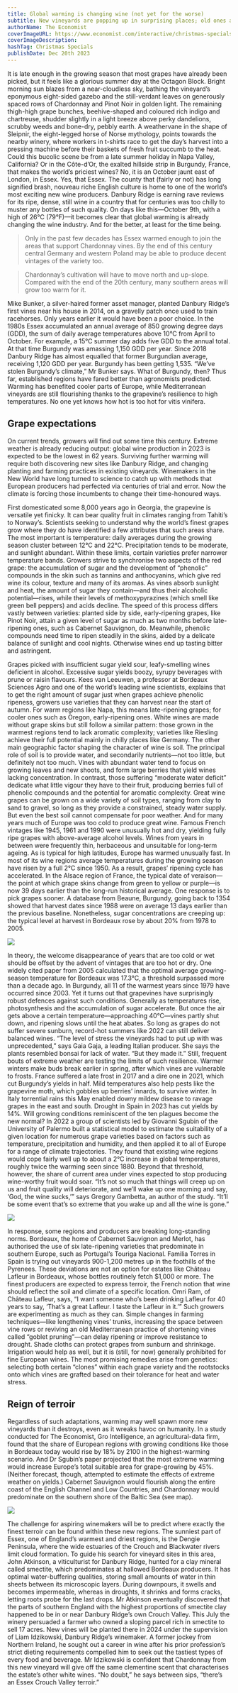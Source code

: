 ```yaml
---
title: Global warming is changing wine (not yet for the worse)
subtitle: New vineyards are popping up in surprising places; old ones are enduring
authorName: The Economist
coverImageURL: https://www.economist.com/interactive/christmas-specials/2023/12/20/global-warming-is-changing-wine/_app/immutable/assets/wine2-Artboard_1_copy_4.b05b9dd2.png
coverImageDescription:  
hashTag: Christmas Specials
publishDate: Dec 20th 2023
---
```


It is late enough in the growing season that most grapes have already been picked, but it feels like a glorious summer day at the Octagon Block. Bright morning sun blazes from a near-cloudless sky, bathing the vineyard’s eponymous eight-sided gazebo and the still-verdant leaves on generously spaced rows of Chardonnay and Pinot Noir in golden light. The remaining thigh-high grape bunches, beehive-shaped and coloured rich indigo and chartreuse, shudder slightly in a light breeze above perky dandelions, scrubby weeds and bone-dry, pebbly earth. A weathervane in the shape of Sleipnir, the eight-legged horse of Norse mythology, points towards the nearby winery, where workers in t-shirts race to get the day’s harvest into a pressing machine before their baskets of fresh fruit succumb to the heat.
Could this bucolic scene be from a late summer holiday in Napa Valley, California? Or in the Côte-d’Or, the exalted hillside strip in Burgundy, France, that makes the world’s priciest wines? No, it is an October jaunt east of London, in Essex. Yes, that Essex. The county that (fairly or not) has long signified brash, nouveau riche English culture is home to one of the world’s most exciting new wine producers. Danbury Ridge is earning rave reviews for its ripe, dense, still wine in a country that for centuries was too chilly to muster any bottles of such quality. On days like this—October 9th, with a high of 26°C (79°F)—it becomes clear that global warming is already changing the wine industry. And for the better, at least for the time being.

> Only in the past few decades has Essex warmed enough to join the areas that support Chardonnay vines.
By the end of this century central Germany and western Poland may be able to produce decent vintages of the variety too.

> Chardonnay’s cultivation will have to move north and up-slope. Compared with the end of the 20th century, many southern areas will grow too warm for it.

Mike Bunker, a silver-haired former asset manager, planted Danbury Ridge’s first vines near his house in 2014, on a gravelly patch once used to train racehorses. Only years earlier it would have been a poor choice. In the 1980s Essex accumulated an annual average of 850 growing degree days (GDD), the sum of daily average temperatures above 10°C from April to October. For example, a 15°C summer day adds five GDD to the annual total. At that time Burgundy was amassing 1,150 GDD per year. Since 2018 Danbury Ridge has almost equalled that former Burgundian average, receiving 1,120 GDD per year. Burgundy has been getting 1,535. “We’ve stolen Burgundy’s climate,” Mr Bunker says.
What of Burgundy, then? Thus far, established regions have fared better than agronomists predicted. Warming has benefited cooler parts of Europe, while Mediterranean vineyards are still flourishing thanks to the grapevine’s resilience to high temperatures. No one yet knows how hot is too hot for vitis vinifera.

## Grape expectations
On current trends, growers will find out some time this century. Extreme weather is already reducing output: global wine production in 2023 is expected to be the lowest in 62 years. Surviving further warming will require both discovering new sites like Danbury Ridge, and changing planting and farming practices in existing vineyards. Winemakers in the New World have long turned to science to catch up with methods that European producers had perfected via centuries of trial and error. Now the climate is forcing those incumbents to change their time-honoured ways.

First domesticated some 8,000 years ago in Georgia, the grapevine is versatile yet finicky. It can bear quality fruit in climates ranging from Tahiti’s to Norway’s. Scientists seeking to understand why the world’s finest grapes grow where they do have identified a few attributes that such areas share. The most important is temperature: daily averages during the growing season cluster between 12°C and 22°C. Precipitation tends to be moderate, and sunlight abundant.
Within these limits, certain varieties prefer narrower temperature bands. Growers strive to synchronise two aspects of the red grape: the accumulation of sugar and the development of “phenolic” compounds in the skin such as tannins and anthocyanins, which give red wine its colour, texture and many of its aromas. As vines absorb sunlight and heat, the amount of sugar they contain—and thus their alcoholic potential—rises, while their levels of methoxypyrazines (which smell like green bell peppers) and acids decline. The speed of this process differs vastly between varieties: planted side by side, early-ripening grapes, like Pinot Noir, attain a given level of sugar as much as two months before late-ripening ones, such as Cabernet Sauvignon, do. Meanwhile, phenolic compounds need time to ripen steadily in the skins, aided by a delicate balance of sunlight and cool nights. Otherwise wines end up tasting bitter and astringent.

Grapes picked with insufficient sugar yield sour, leafy-smelling wines deficient in alcohol. Excessive sugar yields boozy, syrupy beverages with prune or raisin flavours. Kees van Leeuwen, a professor at Bordeaux Sciences Agro and one of the world’s leading wine scientists, explains that to get the right amount of sugar just when grapes achieve phenolic ripeness, growers use varieties that they can harvest near the start of autumn. For warm regions like Napa, this means late-ripening grapes; for cooler ones such as Oregon, early-ripening ones. White wines are made without grape skins but still follow a similar pattern: those grown in the warmest regions tend to lack aromatic complexity; varieties like Riesling achieve their full potential mainly in chilly places like Germany.
The other main geographic factor shaping the character of wine is soil. The principal role of soil is to provide water, and secondarily nutrients—not too little, but definitely not too much. Vines with abundant water tend to focus on growing leaves and new shoots, and form large berries that yield wines lacking concentration. In contrast, those suffering “moderate water deficit” dedicate what little vigour they have to their fruit, producing berries full of phenolic compounds and the potential for aromatic complexity. Great wine grapes can be grown on a wide variety of soil types, ranging from clay to sand to gravel, so long as they provide a constrained, steady water supply.
But even the best soil cannot compensate for poor weather. And for many years much of Europe was too cold to produce great wine. Famous French vintages like 1945, 1961 and 1990 were unusually hot and dry, yielding fully ripe grapes with above-average alcohol levels. Wines from years in between were frequently thin, herbaceous and unsuitable for long-term ageing.
As is typical for high latitudes, Europe has warmed unusually fast. In most of its wine regions average temperatures during the growing season have risen by a full 2°C since 1950. As a result, grapes’ ripening cycle has accelerated. In the Alsace region of France, the typical date of veraison—the point at which grape skins change from green to yellow or purple—is now 39 days earlier than the long-run historical average. One response is to pick grapes sooner. A database from Beaune, Burgundy, going back to 1354 showed that harvest dates since 1988 were on average 13 days earlier than the previous baseline. Nonetheless, sugar concentrations are creeping up: the typical level at harvest in Bordeaux rose by about 20% from 1978 to 2005.

![](https://www.economist.com/interactive/christmas-specials/2023/12/20/global-warming-is-changing-wine/_app/immutable/assets/wine1-Artboard_1_copy_4.4ba45b2f.png)

In theory, the welcome disappearance of years that are too cold or wet should be offset by the advent of vintages that are too hot or dry. One widely cited paper from 2005 calculated that the optimal average growing-season temperature for Bordeaux was 17.3°C, a threshold surpassed more than a decade ago. In Burgundy, all 11 of the warmest years since 1979 have occurred since 2003. Yet it turns out that grapevines have surprisingly robust defences against such conditions.
Generally as temperatures rise, photosynthesis and the accumulation of sugar accelerate. But once the air gets above a certain temperature—approaching 40°C—vines partly shut down, and ripening slows until the heat abates. So long as grapes do not suffer severe sunburn, record-hot summers like 2022 can still deliver balanced wines. “The level of stress the vineyards had to put up with was unprecedented,” says Gaia Gaja, a leading Italian producer. She says the plants resembled bonsai for lack of water. “But they made it.”
Still, frequent bouts of extreme weather are testing the limits of such resilience. Warmer winters make buds break earlier in spring, after which vines are vulnerable to frosts. France suffered a late frost in 2017 and a dire one in 2021, which cut Burgundy’s yields in half. Mild temperatures also help pests like the grapevine moth, which gobbles up berries’ innards, to survive winter. In Italy torrential rains this May enabled downy mildew disease to ravage grapes in the east and south. Drought in Spain in 2023 has cut yields by 14%.
Will growing conditions reminiscent of the ten plagues become the new normal? In 2022 a group of scientists led by Giovanni Sgubin of the University of Palermo built a statistical model to estimate the suitability of a given location for numerous grape varieties based on factors such as temperature, precipitation and humidity, and then applied it to all of Europe for a range of climate trajectories. They found that existing wine regions would cope fairly well up to about a 2°C increase in global temperatures, roughly twice the warming seen since 1880. Beyond that threshold, however, the share of current area under vines expected to stop producing wine-worthy fruit would soar. “It’s not so much that things will creep up on us and fruit quality will deteriorate, and we’ll wake up one morning and say, ‘God, the wine sucks,’” says Gregory Gambetta, an author of the study. “It’ll be some event that’s so extreme that you wake up and all the wine is gone.”

![](https://www.economist.com/interactive/christmas-specials/2023/12/20/global-warming-is-changing-wine/_app/immutable/assets/wine2-Artboard_1_copy_4.b05b9dd2.png)

In response, some regions and producers are breaking long-standing norms. Bordeaux, the home of Cabernet Sauvignon and Merlot, has authorised the use of six late-ripening varieties that predominate in southern Europe, such as Portugal’s Touriga Nacional. Familia Torres in Spain is trying out vineyards 900-1,200 metres up in the foothills of the Pyrenees.
These deviations are not an option for estates like Château Lafleur in Bordeaux, whose bottles routinely fetch $1,000 or more. The finest producers are expected to express terroir, the French notion that wine should reflect the soil and climate of a specific location. Omri Ram, of Château Lafleur, says, “I want someone who’s been drinking Lafleur for 40 years to say, ‘That’s a great Lafleur. I taste the Lafleur in it.’”
Such growers are experimenting as much as they can. Simple changes in farming techniques—like lengthening vines’ trunks, increasing the space between vine rows or reviving an old Mediterranean practice of shortening vines called “goblet pruning”—can delay ripening or improve resistance to drought. Shade cloths can protect grapes from sunburn and shrinkage. Irrigation would help as well, but it is (still, for now) generally prohibited for fine European wines. The most promising remedies arise from genetics: selecting both certain “clones” within each grape variety and the rootstocks onto which vines are grafted based on their tolerance for heat and water stress.

## Reign of terroir
Regardless of such adaptations, warming may well spawn more new vineyards than it destroys, even as it wreaks havoc on humanity. In a study conducted for The Economist, Gro Intelligence, an agricultural-data firm, found that the share of European regions with growing conditions like those in Bordeaux today would rise by 18% by 2100 in the highest-warming scenario. And Dr Sgubin’s paper projected that the most extreme warming would increase Europe’s total suitable area for grape-growing by 45%. (Neither forecast, though, attempted to estimate the effects of extreme weather on yields.) Cabernet Sauvignon would flourish along the entire coast of the English Channel and Low Countries, and Chardonnay would predominate on the southern shore of the Baltic Sea (see map).

![](https://www.economist.com/interactive/christmas-specials/2023/12/20/global-warming-is-changing-wine/_app/immutable/assets/GrowingSeason-Artboard_1_copy_2.ab006aea.png)

The challenge for aspiring winemakers will be to predict where exactly the finest terroir can be found within these new regions. The sunniest part of Essex, one of England’s warmest and driest regions, is the Dengie Peninsula, where the wide estuaries of the Crouch and Blackwater rivers limit cloud formation. To guide his search for vineyard sites in this area, John Atkinson, a viticulturist for Danbury Ridge, hunted for a clay mineral called smectite, which predominates at hallowed Bordeaux producers. It has optimal water-buffering qualities, storing small amounts of water in thin sheets between its microscopic layers. During downpours, it swells and becomes impermeable, whereas in droughts, it shrinks and forms cracks, letting roots probe for the last drops.
Mr Atkinson eventually discovered that the parts of southern England with the highest proportions of smectite clay happened to be in or near Danbury Rid­ge’s own Crouch Valley. This July the winery persuaded a farmer who owned a sloping parcel rich in smectite to sell 17 acres. New vines will be planted there in 2024 under the supervision of Liam Idzikowski, Danbury Ridge’s winemaker. A former jockey from Northern Ireland, he sought out a career in wine after his prior profession’s strict dieting requirements compelled him to seek out the tastiest types of every food and beverage. Mr Idzikowski is confident that Chardonnay from this new vineyard will give off the same clementine scent that characterises the estate’s other white wines. “No doubt,” he says between sips, “there’s an Essex Crouch Valley terroir.” 